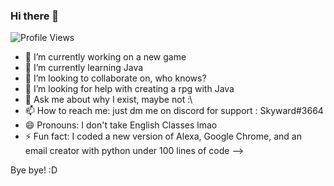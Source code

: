 ### Hi there 👋

![Profile Views](https://komarev.com/ghpvc/?username=Skyward-Gaming)

- 🔭 I’m currently working on a new game
- 🌱 I’m currently learning Java
- 👯 I’m looking to collaborate on, who knows?
- 🤔 I’m looking for help with creating a rpg with Java
- 💬 Ask me about why I exist, maybe not :\
- 📫 How to reach me: just dm me on discord for support : Skyward#3664
- 😄 Pronouns: I don't take English Classes lmao
- ⚡ Fun fact: I coded a new version of Alexa, Google Chrome, and an email creator with python under 100 lines of code
-->

 Bye bye! :D
